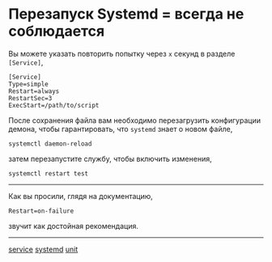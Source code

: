 # Перезапуск Systemd = всегда не соблюдается

Вы можете указать повторить попытку через `x` секунд в разделе `[Service]`,

```
[Service]
Type=simple
Restart=always
RestartSec=3
ExecStart=/path/to/script

```

После сохранения файла вам необходимо перезагрузить конфигурации демона, чтобы гарантировать, что `systemd` знает о новом файле,

```
systemctl daemon-reload

```

затем перезапустите службу, чтобы включить изменения,

```
systemctl restart test

```

* * *

Как вы просили, глядя на документацию,

```
Restart=on-failure

```

звучит как достойная рекомендация.

**********
[service](/tags/service.md)
[systemd](/tags/systemd.md)
[unit](/tags/unit.md)
